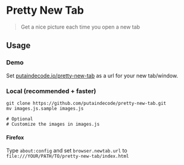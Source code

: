 # Pretty New Tab

> Get a nice picture each time you open a new tab

## Usage

### Demo

Set [putaindecode.io/pretty-new-tab](http://putaindecode.io/pretty-new-tab/) as a url for your new tab/window.

### Local (recommended + faster)

    git clone https://github.com/putaindecode/pretty-new-tab.git
    mv images.js.sample images.js

    # Optional
    # Customize the images in images.js

#### Firefox

Type `about:config` and set `browser.newtab.url` to `file:///YOUR/PATH/TO/pretty-new-tab/index.html`
